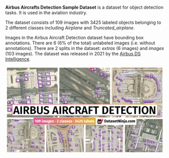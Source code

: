 **Airbus Aircrafts Detection Sample Dataset** is a dataset for object detection tasks. It is used in the aviation industry. 

The dataset consists of 109 images with 3425 labeled objects belonging to 2 different classes including *Airplane* and *Truncated_airplane*.

Images in the Airbus Aircraft Detection dataset have bounding box annotations. There are 6 (6% of the total) unlabeled images (i.e. without annotations). There are 2 splits in the dataset: *extras* (6 images) and *images* (103 images). The dataset was released in 2021 by the [Airbus DS Intelligence](http://www.intelligence-airbusds.com/).

<img src="https://github.com/dataset-ninja/airbus-aircraft-detection/raw/main/visualizations/poster.png">
